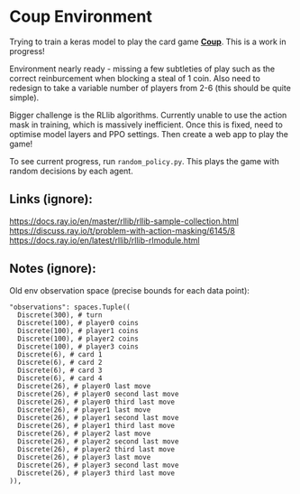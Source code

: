 # Coup Environment

Trying to train a keras model to play the card game **[Coup](https://www.ultraboardgames.com/coup/game-rules.php)**. This is a work in progress!

Environment nearly ready - missing a few subtleties of play such as the correct reinburcement when blocking a steal of 1 coin. Also need to redesign to take a variable number of players from 2-6 (this should be quite simple).

Bigger challenge is the RLlib algorithms. Currently unable to use the action mask in training, which is massively inefficient. Once this is fixed, need to optimise model layers and PPO settings. Then create a web app to play the game!

To see current progress, run `random_policy.py`. This plays the game with random decisions by each agent.

## Links (ignore):

https://docs.ray.io/en/master/rllib/rllib-sample-collection.html
https://discuss.ray.io/t/problem-with-action-masking/6145/8
https://docs.ray.io/en/latest/rllib/rllib-rlmodule.html

## Notes (ignore):

Old env observation space (precise bounds for each data point):

```
"observations": spaces.Tuple((
  Discrete(300), # turn
  Discrete(100), # player0 coins
  Discrete(100), # player1 coins
  Discrete(100), # player2 coins
  Discrete(100), # player3 coins
  Discrete(6), # card 1
  Discrete(6), # card 2
  Discrete(6), # card 3
  Discrete(6), # card 4
  Discrete(26), # player0 last move
  Discrete(26), # player0 second last move
  Discrete(26), # player0 third last move
  Discrete(26), # player1 last move
  Discrete(26), # player1 second last move
  Discrete(26), # player1 third last move
  Discrete(26), # player2 last move
  Discrete(26), # player2 second last move
  Discrete(26), # player2 third last move
  Discrete(26), # player3 last move
  Discrete(26), # player3 second last move
  Discrete(26), # player3 third last move
)),
```
